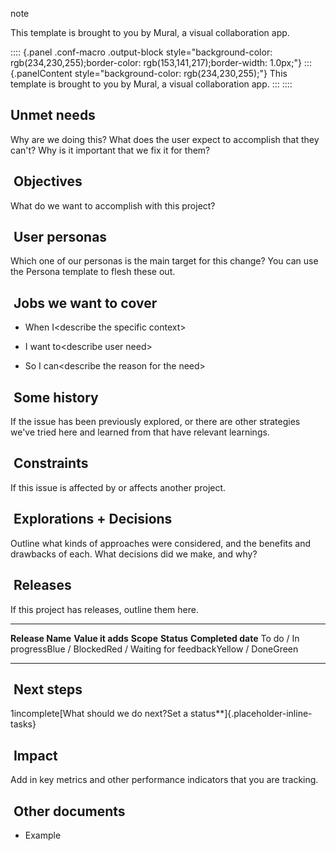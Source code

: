 note

This template is brought to you by Mural, a visual collaboration app.

:::: {.panel .conf-macro .output-block style="background-color: rgb(234,230,255);border-color: rgb(153,141,217);border-width: 1.0px;"}
::: {.panelContent style="background-color: rgb(234,230,255);"}
This template is brought to you by Mural, a visual collaboration app.
:::
::::

## Unmet needs

Why are we doing this? What does the user expect to accomplish that they
can\'t? Why is it important that we fix it for them?

##  Objectives

What do we want to accomplish with this project?

##  User personas

Which one of our personas is the main target for this change? You can
use the Persona template to flesh these out.

##  Jobs we want to cover

- When I\<describe the specific context\>

- I want to\<describe user need\>

- So I can\<describe the reason for the need\>

##  Some history

If the issue has been previously explored, or there are other strategies
we\'ve tried here and learned from that have relevant learnings.

##  Constraints

If this issue is affected by or affects another project.

##  Explorations + Decisions

Outline what kinds of approaches were considered, and the benefits and
drawbacks of each. What decisions did we make, and why?

##  Releases

If this project has releases, outline them here.

  ------------------ ------------------- ----------- ------------------------------------------------------------------------------- --------------------
  **Release Name**   **Value it adds**   **Scope**   **Status**                                                                      **Completed date**
                                                     To do / In progressBlue / BlockedRed / Waiting for feedbackYellow / DoneGreen   
  ------------------ ------------------- ----------- ------------------------------------------------------------------------------- --------------------

##  Next steps

1incomplete[What should we do next?Set a
status**]{.placeholder-inline-tasks}

##  Impact

Add in key metrics and other performance indicators that you are
tracking.

##  Other documents

- Example
